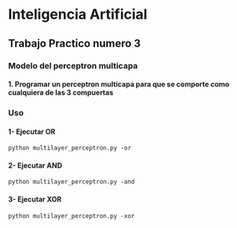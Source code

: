 # Inteligencia Artificial

## Trabajo Practico numero 3

### Modelo del perceptron multicapa
#### 1. Programar un perceptron multicapa para que se comporte como cualquiera de las 3 compuertas

### Uso

#### 1- Ejecutar OR
```
python multilayer_perceptron.py -or
```
#### 2- Ejecutar AND
```
python multilayer_perceptron.py -and
```

#### 3- Ejecutar XOR
```
python multilayer_perceptron.py -xor
```

